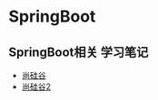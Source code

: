 # SpringBoot
SpringBoot相关 学习笔记  
---

* [尚硅谷](https://github.com/12313kaihuang/Notes/tree/master/SpringBoot/shangguigu)  
* [尚硅谷2](http://luckyqiang.top/2018/07/10/Spring%20Boot/)
